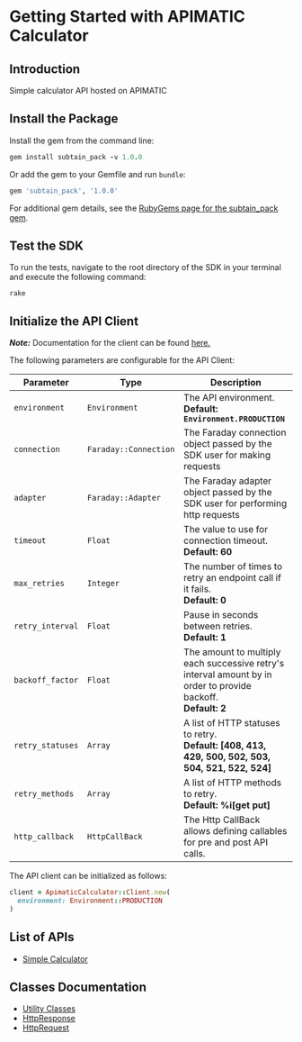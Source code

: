 
# Getting Started with APIMATIC Calculator

## Introduction

Simple calculator API hosted on APIMATIC

## Install the Package

Install the gem from the command line:

```ruby
gem install subtain_pack -v 1.0.0
```

Or add the gem to your Gemfile and run `bundle`:

```ruby
gem 'subtain_pack', '1.0.0'
```

For additional gem details, see the [RubyGems page for the subtain_pack gem](https://rubygems.org/gems/subtain_pack/versions/1.0.0).

## Test the SDK

To run the tests, navigate to the root directory of the SDK in your terminal and execute the following command:

```
rake
```

## Initialize the API Client

**_Note:_** Documentation for the client can be found [here.](https://www.github.com/Syed-Subtain/apimatic-ruby-test/tree/1.0.0/doc/client.md)

The following parameters are configurable for the API Client:

| Parameter | Type | Description |
|  --- | --- | --- |
| `environment` | `Environment` | The API environment. <br> **Default: `Environment.PRODUCTION`** |
| `connection` | `Faraday::Connection` | The Faraday connection object passed by the SDK user for making requests |
| `adapter` | `Faraday::Adapter` | The Faraday adapter object passed by the SDK user for performing http requests |
| `timeout` | `Float` | The value to use for connection timeout. <br> **Default: 60** |
| `max_retries` | `Integer` | The number of times to retry an endpoint call if it fails. <br> **Default: 0** |
| `retry_interval` | `Float` | Pause in seconds between retries. <br> **Default: 1** |
| `backoff_factor` | `Float` | The amount to multiply each successive retry's interval amount by in order to provide backoff. <br> **Default: 2** |
| `retry_statuses` | `Array` | A list of HTTP statuses to retry. <br> **Default: [408, 413, 429, 500, 502, 503, 504, 521, 522, 524]** |
| `retry_methods` | `Array` | A list of HTTP methods to retry. <br> **Default: %i[get put]** |
| `http_callback` | `HttpCallBack` | The Http CallBack allows defining callables for pre and post API calls. |

The API client can be initialized as follows:

```ruby
client = ApimaticCalculator::Client.new(
  environment: Environment::PRODUCTION
)
```

## List of APIs

* [Simple Calculator](https://www.github.com/Syed-Subtain/apimatic-ruby-test/tree/1.0.0/doc/controllers/simple-calculator.md)

## Classes Documentation

* [Utility Classes](https://www.github.com/Syed-Subtain/apimatic-ruby-test/tree/1.0.0/doc/utility-classes.md)
* [HttpResponse](https://www.github.com/Syed-Subtain/apimatic-ruby-test/tree/1.0.0/doc/http-response.md)
* [HttpRequest](https://www.github.com/Syed-Subtain/apimatic-ruby-test/tree/1.0.0/doc/http-request.md)

